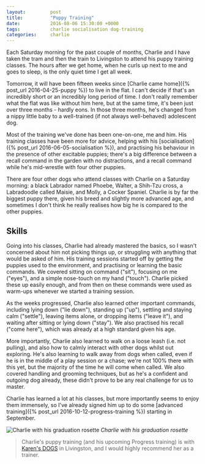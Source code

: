 ```yaml
---
layout:         post
title:          "Puppy Training"
date:           2016-08-06 15:30:00 +0000
tags:           charlie socialisation dog-training
categories:     charlie
---
```


Each Saturday morning for the past couple of months, Charlie and I have taken the tram and then the train to Livingston to attend his puppy training classes. The hours after we get home, when he curls up next to me and goes to sleep, is the only quiet time I get all week.

<!-- Read More -->

Tomorrow, it will have been fifteen weeks since [Charlie came home]({% post_url 2016-04-25-puppy %}) to live in the flat. I can't decide if that's an incredibly short or an incredibly long period of time. I don't really remember what the flat was like without him here, but at the same time, it's been just over three months - hardly eons. In those three months, he's changed from a nippy little baby to a well-trained (if not always well-behaved) adolescent dog.

Most of the training we've done has been one-on-one, me and him. His training classes have been more for advice, helping with his [socialisation]({% post_url 2016-06-05-socialisation %}), and practising his behaviour in the presence of other excitable puppies; there's a big difference between a recall command in the garden with no distractions, and a recall command while he's mid-wrestle with four other puppies.

There are four other dogs who attend classes with Charlie on a Saturday morning: a black Labrador named Phoebe, Walter, a Shih-Tzu cross, a Labradoodle called Maisie, and Molly, a Cocker Spaniel. Charlie is by far the biggest puppy there, given his breed and slightly more advanced age, and sometimes I don't think he really realises how big he is compared to the other puppies.

## Skills

Going into his classes, Charlie had already mastered the basics, so I wasn't concerned about him not picking things up, or struggling with anything that would be asked of him. His training sessions started off by getting the puppies used to the environment, and practising or learning the basic commands. We covered sitting on command ("sit"), focusing on me ("eyes"), and a simple nose-touch on my hand ("touch"). Charlie picked these up easily enough, and from then on these commands were used as warm-ups whenever we started a training session.

As the weeks progressed, Charlie also learned other important commands, including lying down ("lie down"), standing up ("up"), settling and staying calm ("settle"), leaving items alone, or dropping items ("leave it"), and waiting after sitting or lying down ("stay"). We also practised his recall ("come here"), which was already at a high standard given his age. 

More importantly, Charlie also learned to walk on a loose leash (i.e. not pulling), and also how to calmly interact with other dogs whilst out exploring. He's also learning to walk away from dogs when called, even if he is in the middle of a play session or a chase; we're not 100% there with this yet, but the majority of the time he will come when called. We also covered handling and grooming techniques, but as he's a confident and outgoing dog already, these didn't prove to be any real challenge for us to master.

Charlie has learned a lot at his classes, but more importantly seems to enjoy them immensely, so I've already signed him up to do some [advanced training]({% post_url 2016-10-12-progress-training %}) starting in September.

![Charlie with his graduation rosette]({{site.baseurl}}/assets/img/puppy-training-charlie-graduation.jpg)
*Charlie with his graduation rosette*

> Charlie's puppy training (and his upcoming Progress training) is with [Karen's DOGS][karens-dogs-link] in Livingston, and I would highly recommend her as a trainer.

[karens-dogs-link]: http://karensdogs.co.uk/